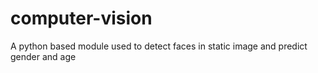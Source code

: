 # computer-vision
A python based module used to detect faces in static image and predict gender and age
